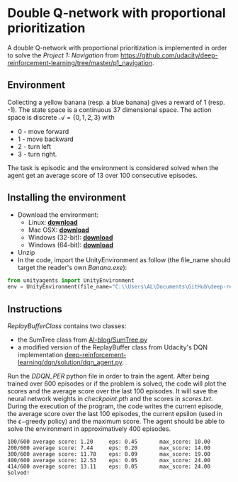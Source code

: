 # Double Q-network with proportional prioritization

A double Q-network with proportional prioritization is implemented in order to solve the *Project 1: Navigation* from <https://github.com/udacity/deep-reinforcement-learning/tree/master/p1_navigation>.

## Environment

Collecting a yellow banana (resp. a blue banana) gives a reward of 1 (resp. -1). The state space is a continuous 37 dimensional space. The action space is discrete $\mathcal A =\{0,1,2,3\}$ with

* 0 - move forward
* 1 - move backward
* 2 - turn left
* 3 - turn right.
  
The task is episodic and the environment is considered solved when the agent get an average score of 13 over 100 consecutive episodes.

## Installing the environment

* Download the environment:
  * Linux: **[download](https://s3-us-west-1.amazonaws.com/udacity-drlnd/P1/Banana/Banana_Linux.zip)**
  * Mac OSX: **[download](https://s3-us-west-1.amazonaws.com/udacity-drlnd/P1/Banana/Banana.app.zip)**
  * Windows (32-bit): **[download](https://s3-us-west-1.amazonaws.com/udacity-drlnd/P1/Banana/Banana_Windows_x86.zip)**
  * Windows (64-bit): **[download](https://s3-us-west-1.amazonaws.com/udacity-drlnd/P1/Banana/Banana_Windows_x86_64.zip)**
* Unzip
* In the code, import the UnityEnvironment as follow (the file_name should target the reader's own *Banana.exe*):

```python
from unityagents import UnityEnvironment
env = UnityEnvironment(file_name="C:\\Users\AL\Documents\GitHub\deep-reinforcement-learning\p1_navigation\Banana_Windows_x86_64\Banana.exe")
```

## Instructions

*ReplayBufferClass* contains two classes:

* the SumTree class from [AI-blog/SumTree.py](https://github.com/jaromiru/AI-blog/blob/master/SumTree.py)
* a modified version of the ReplayBuffer class from Udacity's DQN implementation [deep-reinforcement-learning/dqn/solution/dqn_agent.py](https://github.com/udacity/deep-reinforcement-learning/tree/master/dqn).

Run the *DDQN_PER* python file in order to train the agent. After being trained over 600 episodes or if the problem is solved, the code will plot the scores and the average score over the last 100 episodes. It will save the neural network weights in *checkpoint.pth* and the scores in *scores.txt*. During the execution of the program, the code writes the current episode, the average score over the last 100 episodes, the current epsilon (used in the $\epsilon-$greedy policy) and the maximum score. The agent should be able to solve the environment in approximatively 400 episodes.

```dos
100/600 average score: 1.20     eps: 0.45       max_score: 10.00
200/600 average score: 7.44     eps: 0.20       max_score: 14.00
300/600 average score: 11.78    eps: 0.09       max_score: 19.00
400/600 average score: 12.53    eps: 0.05       max_score: 24.00
414/600 average score: 13.11    eps: 0.05       max_score: 24.00
Solved!
```